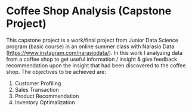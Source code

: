 # Coffee Shop Analysis (Capstone Project)
This capstone project is a work/final project from Junior Data Science program (basic course) in an online summer class with Narasio Data (https://www.instagram.com/narasiodata/).
In this work I analyzing data from a coffee shop to get useful information / insight & give feedback recommendation upon the insight that had been discovered to the coffee shop.
The objectives to be achieved are:
1. Customer Profiling
2. Sales Transaction
3. Product Recommendation
4. Inventory Optimalization
